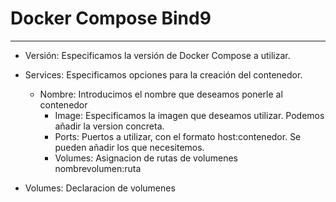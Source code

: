 # **Docker Compose Bind9**
***
* Versión: Especificamos la versión de Docker Compose a utilizar.
* Services: 
Especificamos opciones para la creación del contenedor.
    
    * Nombre: Introducimos el nombre que deseamos ponerle al contenedor
        * Image: Especificamos la imagen que deseamos utilizar. Podemos añadir la version concreta.
        * Ports: Puertos a utilizar, con el formato host:contenedor. Se pueden añadir los que necesitemos.
        * Volumes: Asignacion de rutas de volumenes nombrevolumen:ruta

* Volumes: Declaracion de volumenes
